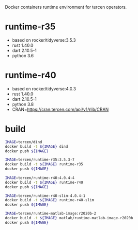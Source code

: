 
Docker containers runtime environment for tercen operators.

# runtime-r35
- based on rocker/tidyverse:3.5.3
- rust 1.40.0
- dart 2.10.5-1
- python 3.6

# runtime-r40
- based on rocker/tidyverse:4.0.3
- rust 1.40.0
- dart 2.10.5-1
- python 3.8
- CRAN=https://cran.tercen.com/api/v1/rlib/CRAN
 
# build

```bash
IMAGE=tercen/dind
docker build -t ${IMAGE} dind
docker push ${IMAGE}

IMAGE=tercen/runtime-r35:3.5.3-7
docker build -t ${IMAGE} runtime-r35
docker push ${IMAGE}
 
IMAGE=tercen/runtime-r40:4.0.4-4
docker build -t ${IMAGE} runtime-r40
docker push ${IMAGE}

IMAGE=tercen/runtime-r40-slim:4.0.4-1
docker build -t ${IMAGE} runtime-r40-slim
docker push ${IMAGE}

IMAGE=tercen/runtime-matlab-image:r2020b-2
docker build -t ${IMAGE} matlab/runtime-matlab-image-r2020b
docker push ${IMAGE}
```
  
 

